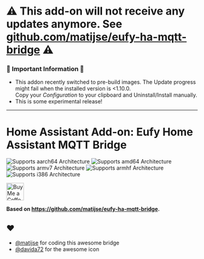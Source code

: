 # ⚠️ This add-on will not receive any updates anymore. See [github.com/matijse/eufy-ha-mqtt-bridge](https://github.com/matijse/eufy-ha-mqtt-bridge#warning-no-longer-actively-maintained) ⚠️

### 🚨 Important Information 🚨

- This addon recently switched to pre-build images. The Update progress might fail when the installed version is <1.10.0.  
  Copy your _Configuration_ to your clipboard and Uninstall/Install manually.
- This is some experimental release!

---

# Home Assistant Add-on: Eufy Home Assistant MQTT Bridge

![Supports aarch64 Architecture][aarch64-shield]
![Supports amd64 Architecture][amd64-shield]
![Supports armv7 Architecture][armv7-shield]
![Supports armhf Architecture][armhf-shield]
![Supports i386 Architecture][i386-shield]

<a href='https://ko-fi.com/MaxWinterstein' target='_blank'><img height='35' style='border:0px;height:46px;' src='https://az743702.vo.msecnd.net/cdn/kofi3.png?v=0' border='0' alt='Buy Me a Coffee at ko-fi.com'></a>

**Based on https://github.com/matijse/eufy-ha-mqtt-bridge.**

## ♥

- [@matijse](https://github.com/matijse/) for coding this awesome bridge
- [@davida72](https://github.com/matijse/eufy-ha-mqtt-bridge/issues/1#issuecomment-753333591]) for the awesome icon

[aarch64-shield]: https://img.shields.io/badge/aarch64-yes-green.svg
[amd64-shield]: https://img.shields.io/badge/amd64-yes-green.svg
[armhf-shield]: https://img.shields.io/badge/armhf-yes-green.svg
[armv7-shield]: https://img.shields.io/badge/armv7-yes-green.svg
[i386-shield]: https://img.shields.io/badge/i386-yes-green.svg
